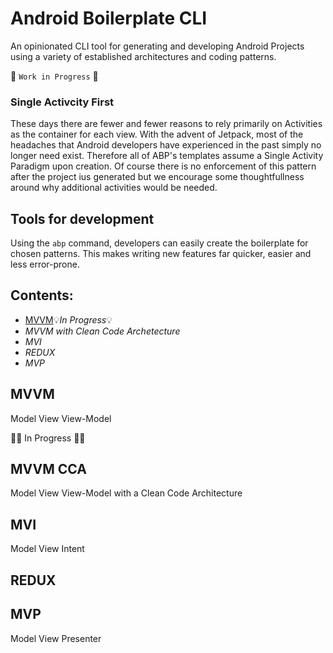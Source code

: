 # Android Boilerplate CLI
An opinionated CLI tool for generating and developing Android Projects using a variety of established architectures and coding patterns.

:construction: `Work in Progress` :construction:
### Single Activcity First
These days there are fewer and fewer reasons to rely primarily on Activities as the container for each view. With the advent of Jetpack, most of the headaches that Android developers have experienced in the past simply no longer need exist. Therefore all of ABP's templates assume a Single Activity Paradigm upon creation. Of course there is no enforcement of this pattern after the project ius generated but we encourage some thoughtfullness around why additional activities would be needed.


## Tools for development
Using the ```abp``` command, developers can easily create the boilerplate for chosen patterns. This makes writing new features far quicker, easier and less error-prone. 

## Contents:
 - [MVVM](#mvvm):bulb:*In Progress*:bulb:
 - *MVVM with Clean Code Archetecture*
 - *MVI*
 - *REDUX*
 - *MVP*
 
 
 
 
 ## MVVM
 Model View View-Model
 
 :construction::hammer: In Progress :hammer::construction:
 
 
 ## MVVM CCA
 Model View View-Model with a Clean Code Architecture
 
 ## MVI
 Model View Intent
 
 ## REDUX
 
 
 ## MVP
 Model View Presenter
 
